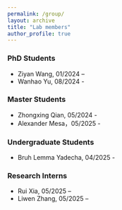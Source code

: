 ```yaml
---
permalink: /group/
layout: archive
title: "Lab members"
author_profile: true
---
```


### PhD Students
- Ziyan Wang, 01/2024 –
- Wanhao Yu, 08/2024 -

### Master Students
- Zhongxing Qian, 05/2024 -
- Alexander Mesa，05/2025 -

### Undergraduate Students
- Bruh Lemma Yadecha, 04/2025 -
  
### Research Interns
- Rui Xia, 05/2025 –
- Liwen Zhang, 05/2025 –

